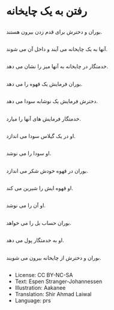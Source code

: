 # رفتن به یک چایخانه

##
بوران و دخترش برای قدم زدن بیرون هستند.

##
آنها به یک چایخانه می آیند و داخل آن می شوند.

##
خدمتگار در چایخانه به آنها میز را نشان می دهد.

##
بوران فرمایش یک قهوه را می دهد.

##
دخترش فرمایش یک نوشابه سودا می دهد.

##
خدمتگار فرمایش های آنها را میارد.

##
او در یک گیلاس سودا می اندازد.

##
او سودا را می نوشد.

##
بوران در قهوه‌ خودش شکر می اندازد.

##
او قهوه ایش را شیرین می کند.

##
او آن را می نوشد.

##
بوران حساب بل را می خواهد.

##
او به خدمتگار پول می دهد.

##
بوران و دخترش از چایخانه بیرون می شویند.

##
* License: CC BY-NC-SA
* Text: Espen Stranger-Johannessen
* Illustration: Aakanee
* Translation: Shir Ahmad Laiwal
* Language: prs
